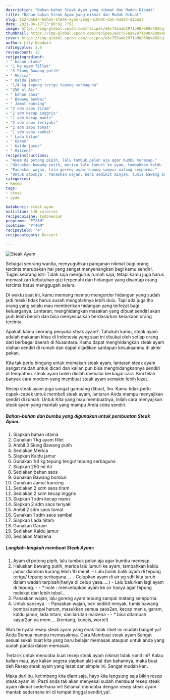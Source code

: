 ```yaml
---
description: "Bahan-bahan Steak Ayam yang nikmat dan Mudah Dibuat"
title: "Bahan-bahan Steak Ayam yang nikmat dan Mudah Dibuat"
slug: 822-bahan-bahan-steak-ayam-yang-nikmat-dan-mudah-dibuat
date: 2021-06-17T13:00:02.779Z
image: https://img-global.cpcdn.com/recipes/e8c755aab2971b90/680x482cq70/steak-ayam-foto-resep-utama.jpg
thumbnail: https://img-global.cpcdn.com/recipes/e8c755aab2971b90/680x482cq70/steak-ayam-foto-resep-utama.jpg
cover: https://img-global.cpcdn.com/recipes/e8c755aab2971b90/680x482cq70/steak-ayam-foto-resep-utama.jpg
author: Lily Goodwin
ratingvalue: 3.6
reviewcount: 12
recipeingredient:
- " bahan utama"
- "1 kg ayam fillet"
- "3 Siung Bawang putih"
- " Merica"
- " Kaldu jamur"
- "1/4 kg tepung terigu tepung serbaguna"
- "250 ml Air"
- " bahan saos"
- " Bawang bombai"
- " Jamut kancing"
- "2 sdm saos tiram"
- "2 sdm kecap inggris"
- "1 sdm kecap manis"
- "2 sdm saos teriyaki"
- "2 sdm saos tomat"
- "1 sdm saos sambal"
- " Lada hitam"
- " Garam"
- " Kaldu jamur"
- " Maizena"
recipeinstructions:
- "Ayam di potong pipih, lalu tumbuk pelan aja agar bumbu meresap."
- "Haluskan bawang putih, merica lalu lumuri ke ayam, tambahkan kaldu jamur diamkan kurang lebih 10 menit. Lalu bolak balik ayam di tepung terigu/ tepung serbaguna.... Celupkan ayam di air yg sdh kita taruh dalam wadah terpisah(hanya di celup yaaa.....) Lalu balurkan lagi ayam di tepung.  * note : mencelupkan ayam ke air hanya agar tepung melekat dan lebih tebal..."
- "Panaskan wajan, lalu goreng ayam tepung sampai matang sempurna."
- "Untuk saosnya : Panaskan wajan, beri sedikit minyak, tumis bawang bombai sampai harum, masukkan semua saos2an, kecap manis, garam, kaldu jamur, lada hitam, dan larutan maizena  * bisa ditambah sayur2an ya mom.... (kentang, kuncis, wortel)"
categories:
- Resep
tags:
- steak
- ayam

katakunci: steak ayam 
nutrition: 116 calories
recipecuisine: Indonesian
preptime: "PT25M"
cooktime: "PT46M"
recipeyield: "4"
recipecategory: Dessert

---
```



![Steak Ayam](https://img-global.cpcdn.com/recipes/e8c755aab2971b90/680x482cq70/steak-ayam-foto-resep-utama.jpg)

Sebagai seorang wanita, menyuguhkan panganan nikmat bagi orang tercinta merupakan hal yang sangat menyenangkan bagi kamu sendiri. Tugas seorang istri Tidak saja mengurus rumah saja, tetapi kamu juga harus memastikan kebutuhan gizi terpenuhi dan hidangan yang disantap orang tercinta harus menggugah selera.

Di waktu  saat ini, kamu memang mampu mengorder hidangan yang sudah jadi meski tidak harus susah mengolahnya lebih dulu. Tapi ada juga lho orang yang selalu mau memberikan hidangan yang terlezat bagi keluarganya. Lantaran, menghidangkan masakan yang dibuat sendiri akan jauh lebih bersih dan bisa menyesuaikan berdasarkan kesukaan orang tercinta. 



Apakah kamu seorang penyuka steak ayam?. Tahukah kamu, steak ayam adalah makanan khas di Indonesia yang saat ini disukai oleh setiap orang dari berbagai daerah di Nusantara. Kamu dapat menghidangkan steak ayam olahan sendiri di rumah dan dapat dijadikan santapan kesukaanmu di akhir pekan.

Kita tak perlu bingung untuk memakan steak ayam, lantaran steak ayam sangat mudah untuk dicari dan kalian pun bisa menghidangkannya sendiri di tempatmu. steak ayam boleh diolah memalui berbagai cara. Kini telah banyak cara modern yang membuat steak ayam semakin lebih lezat.

Resep steak ayam juga sangat gampang dibuat, lho. Kamu tidak perlu capek-capek untuk membeli steak ayam, lantaran Anda mampu menyajikan sendiri di rumah. Untuk Kita yang mau membuatnya, inilah cara menyajikan steak ayam yang mantab yang mampu Anda coba sendiri.

<!--inarticleads1-->

##### Bahan-bahan dan bumbu yang digunakan untuk pembuatan Steak Ayam:

1. Siapkan  bahan utama
1. Gunakan 1 kg ayam fillet
1. Ambil 3 Siung Bawang putih
1. Sediakan  Merica
1. Siapkan  Kaldu jamur
1. Gunakan 1/4 kg tepung terigu/ tepung serbaguna
1. Siapkan 250 ml Air
1. Sediakan  bahan saos
1. Gunakan  Bawang bombai
1. Gunakan  Jamut kancing
1. Sediakan 2 sdm saos tiram
1. Sediakan 2 sdm kecap inggris
1. Siapkan 1 sdm kecap manis
1. Siapkan 2 sdm saos teriyaki
1. Ambil 2 sdm saos tomat
1. Gunakan 1 sdm saos sambal
1. Siapkan  Lada hitam
1. Gunakan  Garam
1. Sediakan  Kaldu jamur
1. Sediakan  Maizena




<!--inarticleads2-->

##### Langkah-langkah membuat Steak Ayam:

1. Ayam di potong pipih, lalu tumbuk pelan aja agar bumbu meresap.
1. Haluskan bawang putih, merica lalu lumuri ke ayam, tambahkan kaldu jamur diamkan kurang lebih 10 menit. - Lalu bolak balik ayam di tepung terigu/ tepung serbaguna.... - Celupkan ayam di air yg sdh kita taruh dalam wadah terpisah(hanya di celup yaaa.....) - Lalu balurkan lagi ayam di tepung. -  - * note : mencelupkan ayam ke air hanya agar tepung melekat dan lebih tebal...
1. Panaskan wajan, lalu goreng ayam tepung sampai matang sempurna.
1. Untuk saosnya : - Panaskan wajan, beri sedikit minyak, tumis bawang bombai sampai harum, masukkan semua saos2an, kecap manis, garam, kaldu jamur, lada hitam, dan larutan maizena -  - * bisa ditambah sayur2an ya mom.... (kentang, kuncis, wortel)




Wah ternyata resep steak ayam yang enak tidak ribet ini mudah banget ya! Anda Semua mampu memasaknya. Cara Membuat steak ayam Sangat sesuai sekali buat kita yang baru belajar memasak ataupun untuk anda yang sudah pandai dalam memasak.

Tertarik untuk mencoba buat resep steak ayam nikmat tidak rumit ini? Kalau kalian mau, ayo kalian segera siapkan alat-alat dan bahannya, maka buat deh Resep steak ayam yang lezat dan simple ini. Sangat mudah kan. 

Maka dari itu, ketimbang kita diam saja, hayo kita langsung saja bikin resep steak ayam ini. Pasti anda tak akan menyesal sudah membuat resep steak ayam nikmat sederhana ini! Selamat mencoba dengan resep steak ayam mantab sederhana ini di tempat tinggal sendiri,ya!.

